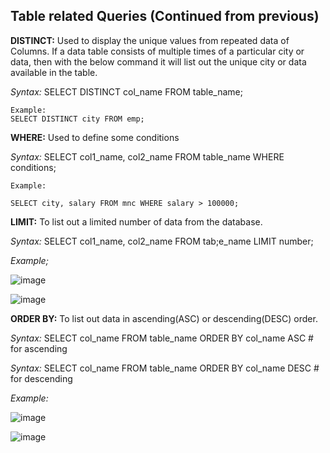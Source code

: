 ## Table related Queries (Continued from previous)

__DISTINCT:__ Used to display the unique values from repeated data of Columns.
If a data table consists of multiple times of a particular city or data, then with the below command it will list out the unique city or data available in the table.    

_Syntax:_ SELECT DISTINCT col_name FROM table_name;
```
Example:
SELECT DISTINCT city FROM emp;
```
__WHERE:__ Used to define some conditions     

_Syntax:_  SELECT col1_name, col2_name FROM table_name WHERE conditions;
```
Example:

SELECT city, salary FROM mnc WHERE salary > 100000;

```

__LIMIT:__ To list out a limited number of data from the database.

_Syntax:_ SELECT col1_name, col2_name FROM tab;e_name LIMIT number;

_Example;_

![image](https://github.com/Mohesh-mkp/SQL_Basics/assets/101304247/77447d2e-8a7e-45f8-bf58-3fd79d2791fd)

![image](https://github.com/Mohesh-mkp/SQL_Basics/assets/101304247/1e1c99a9-aa50-4255-b686-df86c93a0aca)



__ORDER BY:__ To list out data in ascending(ASC) or descending(DESC) order.     

_Syntax:_ SELECT col_name FROM table_name ORDER BY col_name ASC        # for ascending       

_Syntax:_ SELECT col_name FROM table_name ORDER BY col_name DESC        # for descending

_Example:_

![image](https://github.com/Mohesh-mkp/SQL_Basics/assets/101304247/ec50e9b4-6288-48e6-bf56-0c1d5d3e570f)

![image](https://github.com/Mohesh-mkp/SQL_Basics/assets/101304247/c95395c2-9a31-4547-9590-98784e08f5dc)


